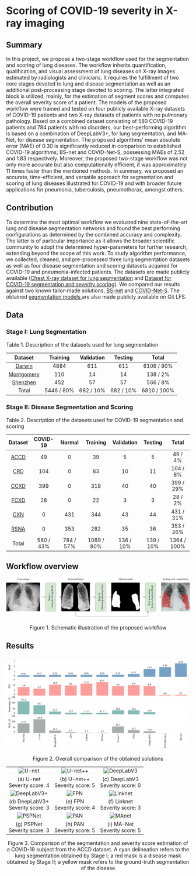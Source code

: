 # Scoring of COVID-19 severity in X-ray imaging
## Summary
In this project, we propose a two-stage workflow used for the segmentation and scoring of lung diseases. The workflow inherits quantification, qualification, and visual assessment of lung diseases on X-ray images estimated by radiologists and clinicians. It requires the fulfillment of two core stages devoted to lung and disease segmentation as well as an additional post-processing stage devoted to scoring. The latter integrated block is utilized, mainly, for the estimation of segment scores and computes the overall severity score of a patient. The models of the proposed workflow were trained and tested on four publicly available X-ray datasets of COVID-19 patients and two X-ray datasets of patients with no pulmonary pathology.  Based on a combined dataset consisting of 580 COVID-19 patients and 784 patients with no disorders, our best-performing algorithm is based on a combination of DeepLabV3+, for lung segmentation, and MA-Net, for disease segmentation. The proposed algorithms’ mean absolute error (MAE) of 0.30 is significantly reduced in comparison to established COVID-19 algorithms; BS-net and COVID-Net-S, possessing MAEs of 2.52 and 1.83 respectively. Moreover, the proposed two-stage workflow was not only more accurate but also computationally efficient, it was approximately 11 times faster than the mentioned methods. In summary, we proposed an accurate, time-efficient, and versatile approach for segmentation and scoring of lung diseases illustrated for COVID-19 and with broader future applications for pneumonia, tuberculosis, pneumothorax, amongst others.

## Contribution
To determine the most optimal workflow we evaluated nine state-of-the-art lung and disease segmentation networks and found the best performing configurations as determined by the combined accuracy and complexity. The latter is of particular importance as it allows the broader scientific community to adopt the determined hyper-parameters for further research, extending beyond the scope of this work. To study algorithm performance, we collected, cleaned, and pre-processed three lung segmentation datasets as well as four disease segmentation and scoring datasets acquired for COVID-19 and pneumonia-infected patients. The datasets are made publicly available ([Chest X-ray dataset for lung segmentation](https://data.mendeley.com/datasets/8gf9vpkhgy/1) and [Dataset for COVID-19 segmentation and severity scoring](https://data.mendeley.com/datasets/36fjrg9s69/1)). We compared our results against two known tailor-made solutions, [BS-net](https://www.sciencedirect.com/science/article/pii/S136184152100092X) and [COVID-Net-S](https://www.nature.com/articles/s41598-021-88538-4). The obtained [segmentation models ](https://github.com/quantori/prj-covid-scoring/tree/master/models) are also made publicly available on Git LFS.

## Data
### Stage I: Lung Segmentation
Table 1. Description of the datasets used for lung segmentation

|                                   **Dataset**                                   | **Training** | **Validation** | **Testing** |  **Total**  |
|:-------------------------------------------------------------------------------:|:------------:|:--------------:|:-----------:|:-----------:|
|    [Darwin](https://darwin.v7labs.com/v7-labs/covid-19-chest-x-ray-dataset)     |     4884     |      611       |     611     | 6106 / 90%  |
| [Montgomery](https://www.kaggle.com/raddar/tuberculosis-chest-xrays-montgomery) |     110      |       14       |     14      |  138 / 2%   |
|   [Shenzhen](https://www.kaggle.com/raddar/tuberculosis-chest-xrays-shenzhen)   |     452      |       57       |     57      |  566 / 8%   |
|                                      Total                                      |  5446 / 80%  |   682 / 10%    |  682 / 10%  | 6810 / 100% |

### Stage II: Disease Segmentation and Scoring
Table 2. Description of the datasets used for COVID-19 segmentation and scoring

|                                 **Dataset** 	                                 | **COVID-19** | **Normal**  | **Training** | **Validation**  | **Testing** |  **Total**  |
|:-----------------------------------------------------------------------------:|:------------:|:-----------:|:------------:|:---------------:|:-----------:|:-----------:|
|     [ACCD](https://github.com/agchung/Actualmed-COVID-chestxray-dataset)      |      49      |      0      |      39      |        5        |      5      |   49 / 4%   |
|   [CRD](https://www.kaggle.com/tawsifurrahman/covid19-radiography-database)   |     104      |      0      |      83      |       10        |     11      |  104 / 8%   |
|          [CCXD](https://github.com/ieee8023/covid-chestxray-dataset)          |     399      |      0      |     319      |       40        |     40      |  399 / 29%  |
|      [FCXD](https://github.com/agchung/Figure1-COVID-chestxray-dataset)       |      28      |      0      |      22      |        3        |      3      |   28 / 2%   |
| [CXN](https://www.kaggle.com/datasets/paultimothymooney/chest-xray-pneumonia) |      0       |     431     |     344      |       43        |     44      |  431 / 31%  |
|      [RSNA](https://www.kaggle.com/c/rsna-pneumonia-detection-challenge)      |      0       |     353     |     282      |       35        |     36      |  353 / 26%  |
|                                     Total                                     |  580 / 43%   |  784 / 57%  |  1089 / 80%  |    136 / 10%    |  139 / 10%  | 1364 / 100% |

## Workflow overview
![Workflow](media/workflow.png "Workflow")
<p align="center">
    Figure 1. Schematic illustration of the proposed workflow
</p>

## Results
![Overall comparison](media/overall_comparison.png "Overall comparison")
<p align="center">
    Figure 2. Overall comparison of the obtained solutions
</p>

|                                                  |                                        |                                               |
|:------------------------------------------------:|:--------------------------------------:|:---------------------------------------------:|
|         ![U-net](media/Unet.png "U-net")         | ![U-net++](media/Unet++.png "U-net++") | ![DeepLabV3](media/DeepLabV3.png "DeepLabV3") |
|        (a) U-net </br> Severity score: 4         |  (b) U-net++ </br> Severity score: 5   |     (c) DeepLabV3 </br> Severity score: 0     |
| ![DeepLabV3+](media/DeepLabV3+.png "DeepLabV3+") |      ![FPN](media/FPN.png "FPN")       |    ![Linknet](media/Linknet.png "Linknet")    |
|      (d) DeepLabV3+ </br> Severity score: 3      |    (e) FPN </br> Severity score: 4     |      (f) Linknet </br> Severity score: 3      |
|       ![PSPNet](media/PSPNet.png "PSPNet")       |      ![PAN](media/PAN.png "PAN")       |       ![MAnet](media/MAnet.png "MAnet")       |
|        (g) PSPNet </br> Severity score: 3        |    (h) PAN </br> Severity score: 5     |      (i) MA-Net </br> Severity score: 5       |
<p align="center">
    Figure 3. Comparison of the segmentation and severity score estimation of a COVID-19 subject from the ACCD dataset. A cyan delineation refers to the lung segmentation obtained by Stage I; a red mask is a disease mask obtained by Stage II; a yellow mask refers to the ground-truth segmentation of the disease</center>
</p>
